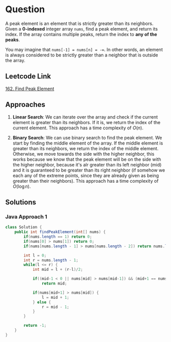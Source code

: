 # Question

A peak element is an element that is strictly greater than its neighbors. Given a **0-indexed** integer array `nums`, find a peak element, and return its index. If the array contains multiple peaks, return the index to **any of the peaks**.

You may imagine that `nums[-1] = nums[n] = -∞`. In other words, an element is always considered to be strictly greater than a neighbor that is outside the array.

## Leetcode Link

[162. Find Peak Element](https://leetcode.com/problems/find-peak-element/)

## Approaches

1. **Linear Search**: We can iterate over the array and check if the current element is greater than its neighbors. If it is, we return the index of the current element. This approach has a time complexity of $O(n)$.

2. **Binary Search**: We can use binary search to find the peak element. We start by finding the middle element of the array. If the middle element is greater than its neighbors, we return the index of the middle element. Otherwise, we move towards the side with the higher neighbor, this works because we know that the peak element will be on the side with the higher neighbor, because it's alr greater than its left neighbor (mid) and it is guaranteed to be greater than its right neighbor (if somehow we each any of the extreme points, since they are already given as being greater than their neighbors). This approach has a time complexity of $O(\log n)$.

## Solutions

### Java Approach 1

```java
class Solution {
    public int findPeakElement(int[] nums) {
        if(nums.length == 1) return 0;
        if(nums[0] > nums[1]) return 0;
        if(nums[nums.length - 1] > nums[nums.length - 2]) return nums.length - 1;

        int l = 0;
        int r = nums.length - 1;
        while(l <= r) {
            int mid = l + (r-l)/2;

            if((mid-1 < 0 || nums[mid] > nums[mid-1]) && (mid+1 == nums.length || nums[mid] > nums[mid+1]))
                return mid;

            if(nums[mid+1] > nums[mid]) {
                l = mid + 1;
            } else {
                r = mid - 1;
            }
        }

        return -1;
    }
}
```
